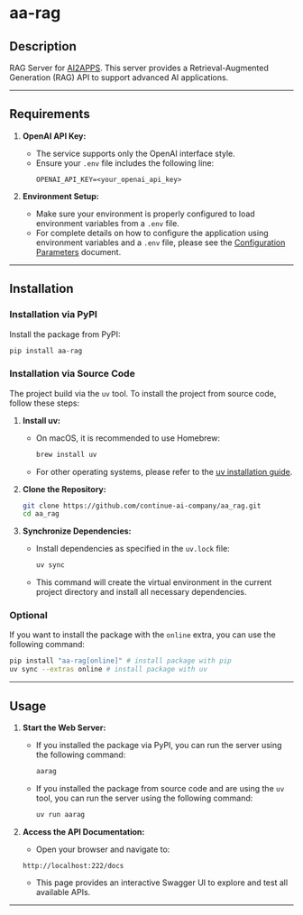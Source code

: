 # aa-rag

## Description

RAG Server for [AI2APPS](https://github.com/Avdpro/ai2apps). This server provides a Retrieval-Augmented Generation (RAG)
API to support advanced AI applications.

---

## Requirements

1. **OpenAI API Key:**
    - The service supports only the OpenAI interface style.
   - Ensure your `.env` file includes the following line:
     ```
     OPENAI_API_KEY=<your_openai_api_key>
     ```

2. **Environment Setup:**
   - Make sure your environment is properly configured to load environment variables from a `.env` file.
   - For complete details on how to configure the application using environment variables and a `.env` file, please see
     the [Configuration Parameters](CONFIGURATION.md) document.

---

## Installation

### Installation via PyPI

Install the package from PyPI:

```bash
pip install aa-rag
```


### Installation via Source Code

The project build via the `uv` tool. To install the project from source code, follow these steps:

1. **Install uv:**
    - On macOS, it is recommended to use Homebrew:
      ```bash
      brew install uv
      ```
    - For other operating systems, please refer to
      the [uv installation guide](https://docs.astral.sh/uv/getting-started/installation/#pypi).

2. **Clone the Repository:**
   ```bash
   git clone https://github.com/continue-ai-company/aa_rag.git
   cd aa_rag
   ```

3. **Synchronize Dependencies:**
    - Install dependencies as specified in the `uv.lock` file:
      ```bash
      uv sync
      ```
    - This command will create the virtual environment in the current project directory and install all necessary
      dependencies.


### Optional
If you want to install the package with the `online` extra, you can use the following command:
```bash
pip install "aa-rag[online]" # install package with pip
uv sync --extras online # install package with uv
```

---

## Usage

1. **Start the Web Server:**
    - If you installed the package via PyPI, you can run the server using the following command:
      ```bash
      aarag
      ``` 
    - If you installed the package from source code and are using the `uv` tool, you can run the server using the following command:
      ```bash
      uv run aarag
      ```
      
2. **Access the API Documentation:**
    - Open your browser and navigate to:
     ```
     http://localhost:222/docs
     ```
   - This page provides an interactive Swagger UI to explore and test all available APIs.

---